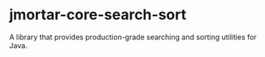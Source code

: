 # jmortar-core-search-sort
A library that provides production-grade searching and sorting utilities for Java.

